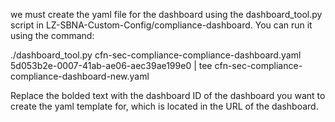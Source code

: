 we must create the yaml file for the dashboard using the dashboard_tool.py script in LZ-SBNA-Custom-Config/compliance-dashboard. You can run it using the command:

./dashboard_tool.py cfn-sec-compliance-compliance-dashboard.yaml 5d053b2e-0007-41ab-ae06-aec39ae199e0 | tee cfn-sec-compliance-compliance-dashboard-new.yaml


Replace the bolded text with the dashboard ID of the dashboard you want to create the yaml template for, which is located in the URL of the dashboard.
